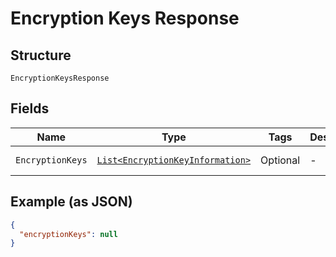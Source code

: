 
# Encryption Keys Response

## Structure

`EncryptionKeysResponse`

## Fields

| Name | Type | Tags | Description | Getter | Setter |
|  --- | --- | --- | --- | --- | --- |
| `EncryptionKeys` | [`List<EncryptionKeyInformation>`](../../doc/models/encryption-key-information.md) | Optional | - | List<EncryptionKeyInformation> getEncryptionKeys() | setEncryptionKeys(List<EncryptionKeyInformation> encryptionKeys) |

## Example (as JSON)

```json
{
  "encryptionKeys": null
}
```

